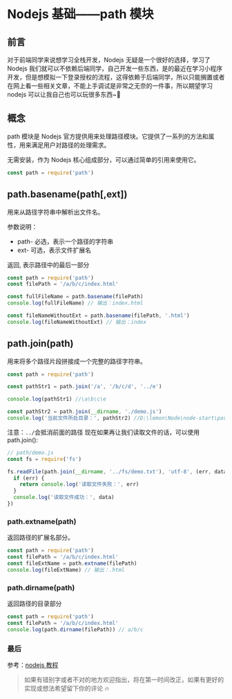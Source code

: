 # Nodejs 基础——path 模块

## 前言

对于前端同学来说想学习全栈开发，Nodejs 无疑是一个很好的选择，学习了 Nodejs 我们就可以不依赖后端同学，自己开发一些东西，是的最近在学习小程序开发，但是想模拟一下登录授权的流程，这得依赖于后端同学，所以只能搁置或者在网上看一些相关文章，不能上手调试是非常之无奈的一件事，所以期望学习 nodejs 可以让我自己也可以玩很多东西~💪

## 概念

path 模块是 Nodejs 官方提供用来处理路径模块。它提供了一系列的方法和属性，用来满足用户对路径的处理需求。

无需安装，作为 Nodejs 核心组成部分，可以通过简单的引用来使用它。

```js
const path = require('path')
```

## path.basename(path[,ext])

用来从路径字符串中解析出文件名。

参数说明：

- path-<string> 必选，表示一个路径的字符串
- ext-<string> 可选，表示文件扩展名

返回<string>, 表示路径中的最后一部分

```js
const path = require('path')
const filePath = '/a/b/c/index.html'

const fullFileName = path.basename(filePath)
console.log(fullFileName) // 输出：index.html

const fileNameWithoutExt = path.basename(filePath, '.html')
console.log(fileNameWithoutExt) // 输出：index
```

## path.join(path)

用来将多个路径片段拼接成一个完整的路径字符串。

```js
const path = require('path')

const pathStr1 = path.join('/a', '/b/c/d', '../e')

console.log(pathStr1) //\a\b\c\e

const pathStr2 = path.join(__dirname, './demo.js')
console.log('当前文件所处目录：', pathStr2) //D:\lemon\Node\node-start\path\demo.js
```

注意：`../`会抵消前面的路径
现在如果再让我们读取文件的话，可以使用 path.join():

```js
// path/demo.js
const fs = require('fs')

fs.readFile(path.join(__dirname, '../fs/demo.txt'), 'utf-8', (err, data) => {
  if (err) {
    return console.log('读取文件失败：', err)
  }
  console.log('读取文件成功：', data)
})
```

### path.extname(path)

返回路径的扩展名部分。

```js
const path = require('path')
const filePath = '/a/b/c/index.html'
const fileExtName = path.extname(filePath)
console.log(fileExtName) // 输出：.html
```

### path.dirname(path)

返回路径的目录部分

```js
const path = require('path')
const filePath = '/a/b/c/index.html'
console.log(path.dirname(filePath)) // a/b/c
```

### 最后

参考：[nodejs 教程](http://nodejs.cn/learn/the-nodejs-path-module/#pathbasename)

> 如果有错别字或者不对的地方欢迎指出，将在第一时间改正，如果有更好的实现或想法希望留下你的评论 🔥
